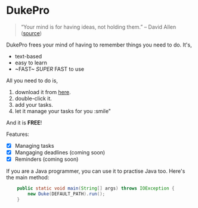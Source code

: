 # DukePro

> “Your mind is for having ideas, not holding them.” – David Allen ([source](https://dansilvestre.com/productivity-quotes/))

DukePro frees your mind of having to remember things you need to do. 
It's,
* text-based
* easy to learn
* ~FAST~ *SUPER* FAST to use

All you need to do is,

1. download it from [here](https://github.com/elvern18/ip).
2. double-click it.
3. add your tasks.
4. let it manage your tasks for you :smile"

And it is **FREE**!

Features:
- [x] Managing tasks
- [x] Mangaging deadlines (coming soon)
- [x] Reminders (coming soon)

If you are a Java programmer, you can use it to practise Java too. Here's the main method:

```Java
    public static void main(String[] args) throws IOException {
        new Duke(DEFAULT_PATH).run();
    }
```
